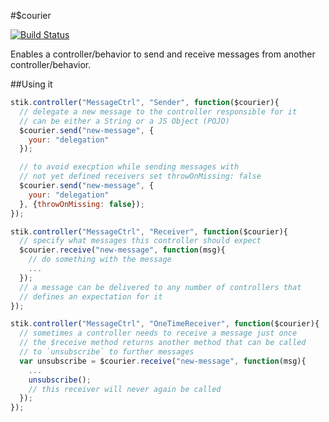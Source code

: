 #$courier

[![Build Status](https://travis-ci.org/stikjs/stik-courier.svg?branch=master)](https://travis-ci.org/stikjs/stik-courier)

Enables a controller/behavior to send and receive messages from another controller/behavior.

##Using it
```javascript
stik.controller("MessageCtrl", "Sender", function($courier){
  // delegate a new message to the controller responsible for it
  // can be either a String or a JS Object (POJO)
  $courier.send("new-message", {
    your: "delegation"
  });

  // to avoid execption while sending messages with
  // not yet defined receivers set throwOnMissing: false
  $courier.send("new-message", {
    your: "delegation"
  }, {throwOnMissing: false});
});

stik.controller("MessageCtrl", "Receiver", function($courier){
  // specify what messages this controller should expect
  $courier.receive("new-message", function(msg){
    // do something with the message
    ...
  });
  // a message can be delivered to any number of controllers that
  // defines an expectation for it
});

stik.controller("MessageCtrl", "OneTimeReceiver", function($courier){
  // sometimes a controller needs to receive a message just once
  // the $receive method returns another method that can be called
  // to `unsubscribe` to further messages
  var unsubscribe = $courier.receive("new-message", function(msg){
    ...
    unsubscribe();
    // this receiver will never again be called
  });
});
```
